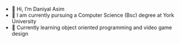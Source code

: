 - 👋 Hi, I’m Daniyal Asim
- 👀 I am currently pursuing a Computer Science (Bsc) degree at York University
- 🌱 Currently learning object oriented programming and video game design
